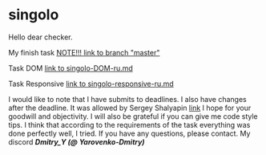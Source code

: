 # singolo

Hello dear checker.

My finish task [NOTE!!! link to branch "master"](https://yarovenko-dmitry.github.io/singolo/)

Task DOM [link to singolo-DOM-ru.md](https://github.com/rolling-scopes-school/tasks/blob/master/tasks/markups/level-2/singolo/singolo-DOM-ru.md)

Task Responsive [link to singolo-responsive-ru.md](https://github.com/rolling-scopes-school/tasks/blob/master/tasks/markups/level-2/singolo/singolo-responsive-ru.md)


I would like to note that I have submits to deadlines.
I also have changes after the deadline. It was allowed by Sergey Shalyapin [link](https://www.youtube.com/watch?v=0M9Rz-wXYas&feature=youtu.be&t=5640)
I hope for your goodwill and objectivity.
I will also be grateful if you can give me code style tips.
I think that according to the requirements of the task everything was done perfectly well, I tried.
If you have any questions, please contact.
My discord 
***Dmitry_Y (@ Yarovenko-Dmitry)***
